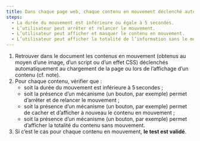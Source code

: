 ```yaml
---
title: Dans chaque page web, chaque contenu en mouvement déclenché automatiquement, vérifie-t-il une de ces conditions ?
steps:
  - La durée du mouvement est inférieure ou égale à 5 secondes.
  - L’utilisateur peut arrêter et relancer le mouvement.
  - L’utilisateur peut afficher et masquer le contenu en mouvement.
  - L’utilisateur peut afficher la totalité de l’information sans le mouvement.
---
```


1. Retrouver dans le document les contenus en mouvement (obtenus au moyen d’une image, d’un script ou d’un effet CSS) déclenchés automatiquement au chargement de la page ou lors de l’affichage d’un contenu (cf. note).
2. Pour chaque contenu, vérifier que :
   - soit la durée du mouvement est inférieure à 5 secondes ;
   - soit la présence d’un mécanisme (un bouton, par exemple) permet d’arrêter et de relancer le mouvement ;
   - soit la présence d’un mécanisme (un bouton, par exemple) permet de cacher et d’afficher à nouveau le contenu en mouvement ;
   - soit la présence d’un mécanisme (un bouton, par exemple) permet d’afficher la totalité du contenu sans mouvement.
3. Si c’est le cas pour chaque contenu en mouvement, **le test est validé**.
